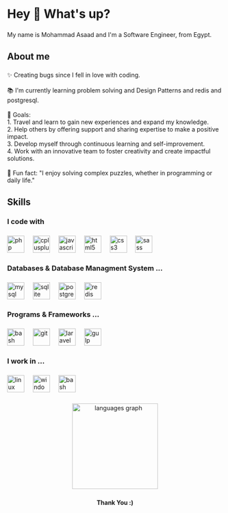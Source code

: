 <h1 align="left">Hey 👋 What's up?</h1>

###

<p align="left">My name is Mohammad Asaad and I'm a Software Engineer, from Egypt.</p>

###

<h2 align="left">About me</h2>

###

<p align="left">✨ Creating bugs since I fell in love with coding.<br><br>📚 I'm currently learning problem solving and  Design Patterns and redis and postgresql.<br><br>🎯 Goals: <br>1. Travel and learn to gain new experiences and expand my knowledge.<br>2. Help others by offering support and sharing expertise to make a positive impact.<br>3. Develop myself through continuous learning and self-improvement.<br>4. Work with an innovative team to foster creativity and create impactful solutions.<br><br>🎲 Fun fact: "I enjoy solving complex puzzles, whether in programming or daily life."</p>

###

<h2 align="left">Skills</h2>

###

<h3 align="left">I code with</h3>

###

<div align="left">
  <img src="https://cdn.jsdelivr.net/gh/devicons/devicon/icons/php/php-original.svg" height="40" alt="php"  />
  <img width="12" />
  <img src="https://cdn.jsdelivr.net/gh/devicons/devicon/icons/cplusplus/cplusplus-original.svg" height="40" alt="cplusplus"  />
  <img width="12" />
  <img src="https://cdn.jsdelivr.net/gh/devicons/devicon/icons/javascript/javascript-original.svg" height="40" alt="javascript"  />
  <img width="12" />
  <img src="https://cdn.jsdelivr.net/gh/devicons/devicon/icons/html5/html5-original.svg" height="40" alt="html5"  />
  <img width="12" />
  <img src="https://cdn.jsdelivr.net/gh/devicons/devicon/icons/css3/css3-original.svg" height="40" alt="css3"  />
  <img width="12" />
  <img src="https://cdn.jsdelivr.net/gh/devicons/devicon/icons/sass/sass-original.svg" height="40" alt="sass"  />
</div>

###

<h3 align="left">Databases & Database Managment System ...</h3>

###

<div align="left">
  <img src="https://cdn.jsdelivr.net/gh/devicons/devicon/icons/mysql/mysql-original.svg" height="40" alt="mysql"  />
  <img width="12" />
  <img src="https://cdn.jsdelivr.net/gh/devicons/devicon/icons/sqlite/sqlite-original.svg" height="40" alt="sqlite"  />
  <img width="12" />
  <img src="https://cdn.jsdelivr.net/gh/devicons/devicon/icons/postgresql/postgresql-original.svg" height="40" alt="postgresql"  />
  <img width="12" />
  <img src="https://cdn.jsdelivr.net/gh/devicons/devicon/icons/redis/redis-original.svg" height="40" alt="redis"  />
</div>

###

<h3 align="left">Programs & Frameworks ...</h3>

###

<div align="left">
  <img src="https://cdn.jsdelivr.net/gh/devicons/devicon/icons/bash/bash-original.svg" height="40" alt="bash"  />
  <img width="12" />
  <img src="https://cdn.jsdelivr.net/gh/devicons/devicon/icons/git/git-original.svg" height="40" alt="git"  />
  <img width="12" />
  <img src="https://cdn.jsdelivr.net/gh/devicons/devicon/icons/laravel/laravel-original.svg" height="40" alt="laravel"  />
  <img width="12" />
  <img src="https://cdn.jsdelivr.net/gh/devicons/devicon/icons/gulp/gulp-plain.svg" height="40" alt="gulp"  />
</div>

###

<h3 align="left">I work in ...</h3>

###

<div align="left">
  <img src="https://cdn.jsdelivr.net/gh/devicons/devicon/icons/linux/linux-original.svg" height="40" alt="linux"  />
  <img width="12" />
  <img src="https://cdn.jsdelivr.net/gh/devicons/devicon/icons/windows8/windows8-original.svg" height="40" alt="windows8"  />
  <img width="12" />
  <img src="https://cdn.jsdelivr.net/gh/devicons/devicon/icons/bash/bash-original.svg" height="40" alt="bash"  />
</div>

###

<div align="center">
  <img src="https://github-readme-stats.vercel.app/api/top-langs?username=moassaad&locale=en&hide_title=true&layout=compact&card_width=320&langs_count=10&theme=graywhite&hide_border=false&order=2" height="200" alt="languages graph"  />
</div>

###

<h4 align="center">Thank You :)</h4>

###

